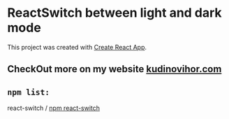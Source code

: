 # ReactSwitch between light and dark mode

This project was created with [Create React App](https://github.com/facebook/create-react-app).

## CheckOut more on my website [kudinovihor.com](https://kudinovihor.com/)

## `npm list:`

react-switch / [npm react-switch](https://github.com/facebook/create-react-app)
